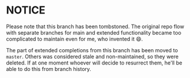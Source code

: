 # NOTICE

Please note that this branch has been tombstoned. The original repo flow with separate branches
for main and extended functionality became too complicated to maintain even for me, who invented it :smile:.

The part of extended completions from this branch has been moved to `master`. Others was considered
stale and non-maintained, so they were deleted. If at one moment whoever will decide to resurrect
them, he'll be able to do this from branch history.
